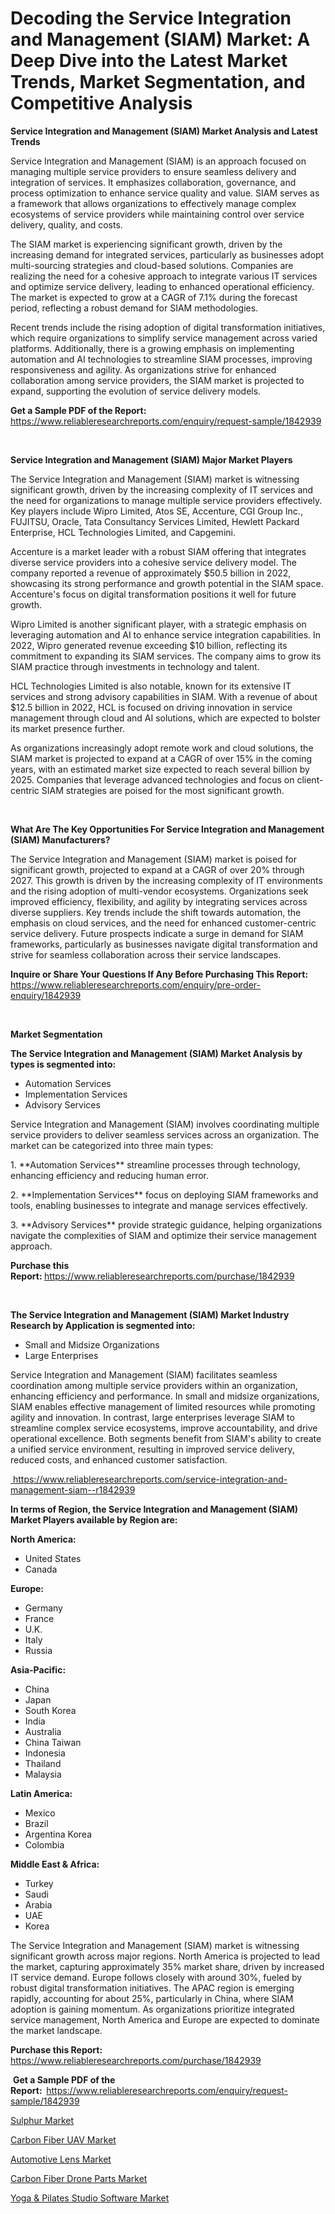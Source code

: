 <p><h1>Decoding the Service Integration and Management (SIAM) Market: A Deep Dive into the Latest Market Trends, Market Segmentation, and Competitive Analysis</h1></p><p><strong>Service Integration and Management (SIAM) Market Analysis and Latest Trends</strong></p>
<p><p>Service Integration and Management (SIAM) is an approach focused on managing multiple service providers to ensure seamless delivery and integration of services. It emphasizes collaboration, governance, and process optimization to enhance service quality and value. SIAM serves as a framework that allows organizations to effectively manage complex ecosystems of service providers while maintaining control over service delivery, quality, and costs.</p><p>The SIAM market is experiencing significant growth, driven by the increasing demand for integrated services, particularly as businesses adopt multi-sourcing strategies and cloud-based solutions. Companies are realizing the need for a cohesive approach to integrate various IT services and optimize service delivery, leading to enhanced operational efficiency. The market is expected to grow at a CAGR of 7.1% during the forecast period, reflecting a robust demand for SIAM methodologies.</p><p>Recent trends include the rising adoption of digital transformation initiatives, which require organizations to simplify service management across varied platforms. Additionally, there is a growing emphasis on implementing automation and AI technologies to streamline SIAM processes, improving responsiveness and agility. As organizations strive for enhanced collaboration among service providers, the SIAM market is projected to expand, supporting the evolution of service delivery models.</p></p>
<p><strong>Get a Sample PDF of the Report:&nbsp;</strong> <a href="https://www.reliableresearchreports.com/enquiry/request-sample/1842939?utm_campaign=38&utm_medium=2&utm_source=Github&utm_content=ia&utm_term=17102024&utm_id=service-integration-and-management-siam">https://www.reliableresearchreports.com/enquiry/request-sample/1842939</a></p>
<p>&nbsp;</p>
<p><strong>Service Integration and Management (SIAM) Major Market Players</strong></p>
<p><p>The Service Integration and Management (SIAM) market is witnessing significant growth, driven by the increasing complexity of IT services and the need for organizations to manage multiple service providers effectively. Key players include Wipro Limited, Atos SE, Accenture, CGI Group Inc., FUJITSU, Oracle, Tata Consultancy Services Limited, Hewlett Packard Enterprise, HCL Technologies Limited, and Capgemini.</p><p>Accenture is a market leader with a robust SIAM offering that integrates diverse service providers into a cohesive service delivery model. The company reported a revenue of approximately $50.5 billion in 2022, showcasing its strong performance and growth potential in the SIAM space. Accenture's focus on digital transformation positions it well for future growth.</p><p>Wipro Limited is another significant player, with a strategic emphasis on leveraging automation and AI to enhance service integration capabilities. In 2022, Wipro generated revenue exceeding $10 billion, reflecting its commitment to expanding its SIAM services. The company aims to grow its SIAM practice through investments in technology and talent.</p><p>HCL Technologies Limited is also notable, known for its extensive IT services and strong advisory capabilities in SIAM. With a revenue of about $12.5 billion in 2022, HCL is focused on driving innovation in service management through cloud and AI solutions, which are expected to bolster its market presence further.</p><p>As organizations increasingly adopt remote work and cloud solutions, the SIAM market is projected to expand at a CAGR of over 15% in the coming years, with an estimated market size expected to reach several billion by 2025. Companies that leverage advanced technologies and focus on client-centric SIAM strategies are poised for the most significant growth.</p></p>
<p>&nbsp;</p>
<p><strong>What Are The Key Opportunities For Service Integration and Management (SIAM) Manufacturers?</strong></p>
<p><p>The Service Integration and Management (SIAM) market is poised for significant growth, projected to expand at a CAGR of over 20% through 2027. This growth is driven by the increasing complexity of IT environments and the rising adoption of multi-vendor ecosystems. Organizations seek improved efficiency, flexibility, and agility by integrating services across diverse suppliers. Key trends include the shift towards automation, the emphasis on cloud services, and the need for enhanced customer-centric service delivery. Future prospects indicate a surge in demand for SIAM frameworks, particularly as businesses navigate digital transformation and strive for seamless collaboration across their service landscapes.</p></p>
<p><strong>Inquire or Share Your Questions If Any Before Purchasing This Report:</strong> <a href="https://www.reliableresearchreports.com/enquiry/pre-order-enquiry/1842939?utm_campaign=38&utm_medium=2&utm_source=Github&utm_content=ia&utm_term=17102024&utm_id=service-integration-and-management-siam">https://www.reliableresearchreports.com/enquiry/pre-order-enquiry/1842939</a></p>
<p>&nbsp;</p>
<p><strong>Market Segmentation</strong></p>
<p><strong>The Service Integration and Management (SIAM) Market Analysis by types is segmented into:</strong></p>
<p><ul><li>Automation Services</li><li>Implementation Services</li><li>Advisory Services</li></ul></p>
<p><p>Service Integration and Management (SIAM) involves coordinating multiple service providers to deliver seamless services across an organization. The market can be categorized into three main types: </p><p>1. **Automation Services** streamline processes through technology, enhancing efficiency and reducing human error.</p><p>   </p><p>2. **Implementation Services** focus on deploying SIAM frameworks and tools, enabling businesses to integrate and manage services effectively.</p><p>3. **Advisory Services** provide strategic guidance, helping organizations navigate the complexities of SIAM and optimize their service management approach.</p></p>
<p><strong>Purchase this Report:&nbsp;</strong><a href="https://www.reliableresearchreports.com/purchase/1842939?utm_campaign=38&utm_medium=2&utm_source=Github&utm_content=ia&utm_term=17102024&utm_id=service-integration-and-management-siam">https://www.reliableresearchreports.com/purchase/1842939</a></p>
<p>&nbsp;</p>
<p><strong>The Service Integration and Management (SIAM) Market Industry Research by Application is segmented into:</strong></p>
<p><ul><li>Small and Midsize Organizations</li><li>Large Enterprises</li></ul></p>
<p><p>Service Integration and Management (SIAM) facilitates seamless coordination among multiple service providers within an organization, enhancing efficiency and performance. In small and midsize organizations, SIAM enables effective management of limited resources while promoting agility and innovation. In contrast, large enterprises leverage SIAM to streamline complex service ecosystems, improve accountability, and drive operational excellence. Both segments benefit from SIAM's ability to create a unified service environment, resulting in improved service delivery, reduced costs, and enhanced customer satisfaction.</p></p>
<p><a href="https://www.reliableresearchreports.com/service-integration-and-management-siam--r1842939?utm_campaign=38&utm_medium=2&utm_source=Github&utm_content=ia&utm_term=17102024&utm_id=service-integration-and-management-siam">&nbsp;https://www.reliableresearchreports.com/service-integration-and-management-siam--r1842939</a></p>
<p><strong>In terms of Region, the Service Integration and Management (SIAM) Market Players available by Region are:</strong></p>
<p>
    <p> <strong> North America: </strong>
        <ul>
            <li>United States</li>
            <li>Canada</li>
        </ul>
        </p> 
    <p> <strong> Europe: </strong>
        <ul>
            <li>Germany</li>
            <li>France</li>
            <li>U.K.</li>
            <li>Italy</li>
            <li>Russia</li>
        </ul>
        </p> 
    <p> <strong> Asia-Pacific: </strong>
        <ul>
            <li>China</li>
            <li>Japan</li>
            <li>South Korea</li>
            <li>India</li>
            <li>Australia</li>
            <li>China Taiwan</li>
            <li>Indonesia</li>
            <li>Thailand</li>
            <li>Malaysia</li>
        </ul>
        </p> 
    <p> <strong> Latin America: </strong>
        <ul>
            <li>Mexico</li>
            <li>Brazil</li>
            <li>Argentina Korea</li>
            <li>Colombia</li>
        </ul>
        </p> 
    <p> <strong> Middle East & Africa: </strong>
        <ul>
            <li>Turkey</li>
            <li>Saudi</li>
            <li>Arabia</li>
            <li>UAE</li>
            <li>Korea</li>
        </ul>
    </p>
    </p>
<p><p>The Service Integration and Management (SIAM) market is witnessing significant growth across major regions. North America is projected to lead the market, capturing approximately 35% market share, driven by increased IT service demand. Europe follows closely with around 30%, fueled by robust digital transformation initiatives. The APAC region is emerging rapidly, accounting for about 25%, particularly in China, where SIAM adoption is gaining momentum. As organizations prioritize integrated service management, North America and Europe are expected to dominate the market landscape.</p></p>
<p><strong>Purchase this Report: </strong><a href="https://www.reliableresearchreports.com/purchase/1842939?utm_campaign=38&utm_medium=2&utm_source=Github&utm_content=ia&utm_term=17102024&utm_id=service-integration-and-management-siam">https://www.reliableresearchreports.com/purchase/1842939</a></p>
<p>&nbsp;<strong>Get a Sample PDF of the Report:&nbsp;&nbsp;</strong><a href="https://www.reliableresearchreports.com/enquiry/request-sample/1842939?utm_campaign=38&utm_medium=2&utm_source=Github&utm_content=ia&utm_term=17102024&utm_id=service-integration-and-management-siam">https://www.reliableresearchreports.com/enquiry/request-sample/1842939</a></p>
<p><strong></strong></p>
<p><p><a href="https://www.linkedin.com/pulse/emerging-sulphur-market-opportunities-analysis-investors-yh5le?utm_campaign=38&utm_medium=2&utm_source=Github&utm_content=ia&utm_term=17102024&utm_id=service-integration-and-management-siam">Sulphur Market</a></p><p><a href="https://issuu.com/reportprime-2/docs/carbon-fiber-uav-market-size-2030.p_cfed9ab8dc43d0?utm_campaign=38&utm_medium=2&utm_source=Github&utm_content=ia&utm_term=17102024&utm_id=service-integration-and-management-siam">Carbon Fiber UAV Market</a></p><p><a href="https://www.linkedin.com/pulse/automotive-lens-market-pulse-91-expansion-blueprint-2024-2031-is0ne?utm_campaign=38&utm_medium=2&utm_source=Github&utm_content=ia&utm_term=17102024&utm_id=service-integration-and-management-siam">Automotive Lens Market</a></p><p><a href="https://issuu.com/reportprime-2/docs/carbon-fiber-drone-parts-market-siz_ebc7b1601c799d?utm_campaign=38&utm_medium=2&utm_source=Github&utm_content=ia&utm_term=17102024&utm_id=service-integration-and-management-siam">Carbon Fiber Drone Parts Market</a></p><p><a href="https://github.com/tacitam515l/Market-Research-Report-List-1/blob/main/yoga-pilates-studio-software-market.md?utm_campaign=38&utm_medium=2&utm_source=Github&utm_content=ia&utm_term=17102024&utm_id=service-integration-and-management-siam">Yoga & Pilates Studio Software Market</a></p></p>